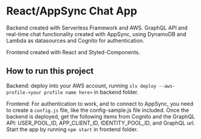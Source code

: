 # React/AppSync Chat App

Backend created with Serverless Framework and AWS. GraphQL API and real-time chat functionality created with AppSync, using DynamoDB and Lambda as datasources and Cognito for authentication.

Frontend created with React and Styled-Components.

## How to run this project

Backend: deploy into your AWS account, running `sls deploy --aws-profile-<your profile name here>` in backend folder.

Frontend: For authentication to work, and to connect to AppSync, you need to create a `config.js` file, like the config-sample.js file included. Once the backend is deployed, get the following items from Cognito and the GraphQL API: USER_POOL_ID, APP_CLIENT_ID, IDENTITY_POOL_ID, and GraphQL url. Start the app by running `npm start` in frontend folder.
